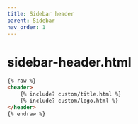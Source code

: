 ```yaml
---
title: Sidebar header
parent: Sidebar
nav_order: 1
---
```


# sidebar-header.html

```html
{% raw %}
<header>
    {% include? custom/title.html %}
    {% include? custom/logo.html %}
</header>
{% endraw %}
```
